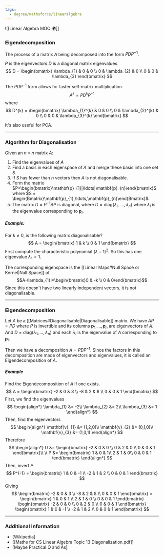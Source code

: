 ```yaml
---
tags:
  - degree/mathsforcs/linearalgebra
---
```

![[Linear Algebra MOC 🌍]]

### Eigendecomposition

The process of a matrix $A$ being decomposed into the form $PDP^{-1}$.

$P$ is the eigenvectors
$D$ is a diagonal matrix eigenvalues.
$$
D = \begin{bmatrix}
\lambda_{1} & 0 & 0 \\ 
0 & \lambda_{2} & 0 \\ 
0 & 0 & \lambda_{3}
\end{bmatrix}
$$

The $PDP^{-1}$ form allows for faster self-matrix multiplication.
$$
A^{k} = PD^{k}P^{-1}
$$
where
$$
D^{k} = \begin{bmatrix}
\lambda_{1}^{k} & 0 & 0 \\ 
0 & \lambda_{2}^{k} & 0 \\ 
0 & 0 & \lambda_{3}^{k}
\end{bmatrix}
$$

It's also useful for PCA.

---
### Algorithm for Diagonalisation

Given an $n \times n$ matrix $A$:
1. Find the eigenvalues of $A$
2. Find a basis in each eigenspace of $A$ and merge these basis into one set $S$.
3. If $S$ has fewer than $n$ vectors then $A$ is not diagonalisable.
4. Form the matrix $P=\begin{bmatrix}\mathbf{p}_{1}|\ldots|\mathbf{p}_{n}\end{bmatrix}$ where $S = \begin{Bmatrix}\mathbf{p}_{1},\ldots,\mathbf{p}_{n}\end{Bmatrix}$.
5. The matrix $D = P^{-1}AP$ is diagonal, where $D=\text{diag}(\lambda_{1},\ldots,\lambda_{n})$ where $\lambda_{i}$ is the eigenvalue corresponding to $\mathbf{p}_{i}$.

##### Example:
For $k \ne 0$, is the following matrix diagonalisable?
$$
A = \begin{bmatrix}
1 & k \\ 0 & 1
\end{bmatrix}
$$
First compute the characteristic polynomial $(\lambda-1)^{2}$.
So this has one eigenvalue $\lambda_{1}=1$.

The corresponding eigenspace is the [[Linear Maps#Null Space or Kernel|Null Space]] of
$$A-\lambda_{1}I=\begin{bmatrix}0 & -k \\ 0 & 0\end{bmatrix}$$
Since this doesn't have two linearly independent vectors, it is not diagonalisable.

---
### Eigendecomposition 

Let $A$ be a [[Matrices#Diagonalisable|Diagonalisable]] matrix.
We have $AP = PD$ where $P$ is invertible and its columns $\mathbf{p}_{1},\ldots,\mathbf{p}_{n}$ are eigenvectors of $A$. And $D=\text{diag}(\lambda_{1}, \ldots, \lambda_{n})$ and each $\lambda_{i}$ is the eigenvalue of $A$ corresponding to $\mathbf{p}_{i}$.

Then we have a decomposition $A = PDP^{-1}$.
Since the factors in this decomposition are made of eigenvectors and eigenvalues, it is called an Eigendecomposition of $A$.

##### Example

Find the Eigendecomposition of $A$ if one exists.
$$
A = \begin{bmatrix}
-2 & 0 & 3 \\ 
-8 & 2 & 8 \\ 
0 & 0 & 1
\end{bmatrix}
$$
First, we find the eigenvalues 
$$
\begin{align*}
\lambda_{1} &= -2\\
\lambda_{2} &= 2\\
\lambda_{3} &= 1
\end{align*}
$$
Then, find the eigenvectors
$$
\begin{align*}
\mathbf{v}_{1} &= (1,2,0)\\
\mathbf{v}_{2} &= (0,1,0)\\
\mathbf{v}_{3} &= (1,0,1)
\end{align*}
$$
Therefore 
$$
\begin{align*}
D &= \begin{bmatrix}
-2 & 0 & 0 \\ 
0 & 2 & 0 \\ 
0 & 0 & 1
\end{bmatrix}\\
\\
P &= \begin{bmatrix}
1 & 0 & 1\\
2 & 1 & 0\\
0 & 0 & 1
\end{bmatrix}
\end{align*}
$$
Then, invert $P$
$$
P^{-1} = \begin{bmatrix}
1 & 0 & -1 \\ 
-2 & 1 & 2 \\ 
0 & 0 & 1
\end{bmatrix}
$$
Giving
$$
\begin{bmatrix}
-2 & 0 & 3 \\ 
-8 & 2 & 8 \\ 
0 & 0 & 1
\end{bmatrix} = 
\begin{bmatrix}
1 & 0 & 1 \\ 
2 & 1 & 0 \\ 
0 & 0 & 1
\end{bmatrix}
\begin{bmatrix}
-2 & 0 & 0 \\ 
0 & 2 & 0 \\ 
0 & 0 & 1
\end{bmatrix}
\begin{bmatrix}
1 & 0 & -1 \\ 
-2 & 1 & 2 \\ 
0 & 0 & 1
\end{bmatrix}
$$


---
### Additional Information

- [Wikipedia]
- [[Maths for CS Linear Algebra Topic 13 Diagonalization.pdf]]
- [Maybe Practical Q and As]

